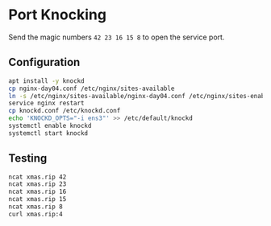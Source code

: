 # Port Knocking

Send the magic numbers `42 23 16 15 8` to open the service port.

## Configuration

```bash
apt install -y knockd
cp nginx-day04.conf /etc/nginx/sites-available
ln -s /etc/nginx/sites-available/nginx-day04.conf /etc/nginx/sites-enabled/nginx-day04.conf
service nginx restart
cp knockd.conf /etc/knockd.conf
echo 'KNOCKD_OPTS="-i ens3"' >> /etc/default/knockd
systemctl enable knockd
systemctl start knockd
```

## Testing

```bash
ncat xmas.rip 42
ncat xmas.rip 23
ncat xmas.rip 16
ncat xmas.rip 15
ncat xmas.rip 8
curl xmas.rip:4
```